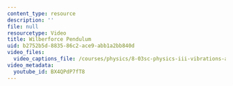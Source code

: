 ```yaml
---
content_type: resource
description: ''
file: null
resourcetype: Video
title: Wilberforce Pendulum
uid: b2752b5d-8835-86c2-ace9-abb1a2bb840d
video_files:
  video_captions_file: /courses/physics/8-03sc-physics-iii-vibrations-and-waves-fall-2016/part-i-mechanical-vibrations-and-waves/lecture-4/copy6_of_lecture-4-video/BX4QPdP7fT8.vtt
video_metadata:
  youtube_id: BX4QPdP7fT8
---
```

